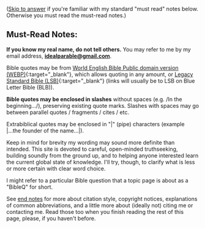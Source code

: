 ([Skip to answer](#answer) if you're familiar with my standard "must read" notes below. Otherwise you must read the must-read notes.)

## Must-Read Notes:
**If you know my real name, do not tell others.** You may refer to me by my email address, <a href="mailto:idealparable@gmail.com"><b>idealparable@gmail.com</b></a>.

Bible quotes may be from [World English Bible Public domain version (WEBP)](https://ebible.org/web/GEN01.htm){:target="_blank"}, which allows quoting in any amount, or [Legacy Standard Bible (LSB)](https://www.blueletterbible.org/lsb/gen/1/1){:target="_blank"} (links will usually be to LSB on Blue Letter Bible (BLB)).

**Bible quotes may be enclosed in slashes** without spaces (e.g. /In the beginning.../), preserving existing quote marks. Slashes with spaces may go between parallel quotes / fragments / cites / etc.

Extrabiblical quotes may be enclosed in "\|" (pipe) characters (example \|...the founder of the name...\|).

Keep in mind for brevity my wording may sound more definite than intended. This site is devoted to careful, open-minded truthseeking, building soundly from the ground up, and to helping anyone interested learn the current global state of knowledge. I'll try, though, to clarify what is less or more certain with clear word choice.

I might refer to a particular Bible question that a topic page is about as a "BibleQ" for short.

See [end notes](#end-notes) for more about citation style, copyright notices, explanations of common abbreviations, and a little more about (ideally not) citing me or contacting me. Read those too when you finish reading the rest of this page, please, if you haven't before.
